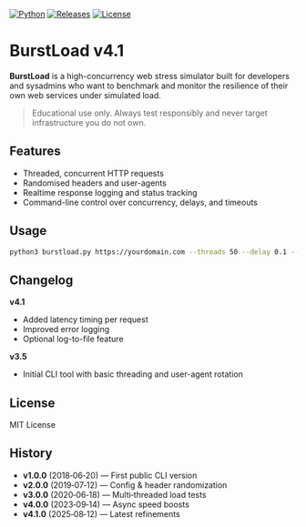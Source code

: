 [![Python](https://img.shields.io/badge/python-3.9%2B-blue)]() [![Releases](https://img.shields.io/github/v/release/reece4277/burstload)]() [![License](https://img.shields.io/github/license/reece4277/burstload)]()

# BurstLoad v4.1

**BurstLoad** is a high-concurrency web stress simulator built for developers and sysadmins who want to benchmark and monitor the resilience of their own web services under simulated load.

> Educational use only. Always test responsibly and never target infrastructure you do not own.

## Features
- Threaded, concurrent HTTP requests
- Randomised headers and user-agents
- Realtime response logging and status tracking
- Command-line control over concurrency, delays, and timeouts

## Usage
```bash
python3 burstload.py https://yourdomain.com --threads 50 --delay 0.1 --timeout 5 --log output.log
```

## Changelog
**v4.1**
- Added latency timing per request
- Improved error logging
- Optional log-to-file feature

**v3.5**
- Initial CLI tool with basic threading and user-agent rotation

## License
MIT License

## History
- **v1.0.0** (2018‑06‑20) — First public CLI version
- **v2.0.0** (2019‑07‑12) — Config & header randomization
- **v3.0.0** (2020‑06‑18) — Multi‑threaded load tests
- **v4.0.0** (2023‑09‑14) — Async speed boosts
- **v4.1.0** (2025‑08‑12) — Latest refinements
